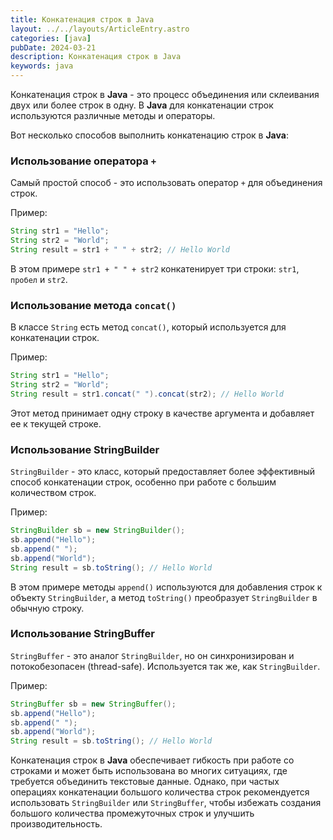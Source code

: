 ```yaml
---
title: Конкатенация строк в Java
layout: ../../layouts/ArticleEntry.astro
categories: [java]
pubDate: 2024-03-21
description: Конкатенация строк в Java 
keywords: java
---
```


Конкатенация строк в **Java** - это процесс объединения или склеивания двух или более строк в одну. В **Java** для конкатенации строк используются различные методы и операторы.

Вот несколько способов выполнить конкатенацию строк в **Java**:

### Использование оператора `+`

Самый простой способ - это использовать оператор `+` для объединения строк. 

Пример:

```java
String str1 = "Hello";
String str2 = "World";
String result = str1 + " " + str2; // Hello World
```

В этом примере `str1 + " " + str2` конкатенирует три строки: `str1`, `пробел` и `str2`.

### Использование метода `concat()`

В классе `String` есть метод `concat()`, который используется для конкатенации строк. 

Пример:

```java
String str1 = "Hello";
String str2 = "World";
String result = str1.concat(" ").concat(str2); // Hello World
```

Этот метод принимает одну строку в качестве аргумента и добавляет ее к текущей строке.

### Использование StringBuilder

`StringBuilder` - это класс, который предоставляет более эффективный способ конкатенации строк, особенно при работе с большим количеством строк. 

Пример:

```java
StringBuilder sb = new StringBuilder();
sb.append("Hello");
sb.append(" ");
sb.append("World");
String result = sb.toString(); // Hello World
```

В этом примере методы `append()` используются для добавления строк к объекту `StringBuilder`, а метод `toString()` преобразует `StringBuilder` в обычную строку.

### Использование StringBuffer

`StringBuffer` - это аналог `StringBuilder`, но он синхронизирован и потокобезопасен (thread-safe). Используется так же, как `StringBuilder`. 

Пример:

```java
StringBuffer sb = new StringBuffer();
sb.append("Hello");
sb.append(" ");
sb.append("World");
String result = sb.toString(); // Hello World
```

Конкатенация строк в **Java** обеспечивает гибкость при работе со строками и может быть использована во многих ситуациях, где требуется объединить текстовые данные. Однако, при частых операциях конкатенации большого количества строк рекомендуется использовать `StringBuilder` или `StringBuffer`, чтобы избежать создания большого количества промежуточных строк и улучшить производительность.
